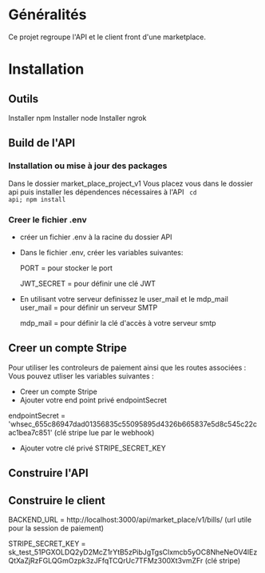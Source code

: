 # Généralités
Ce projet regroupe l'API et le client front d'une marketplace.

# Installation
## Outils
Installer npm
Installer node
Installer ngrok
## Build de l'API
### Installation ou mise à jour des packages
Dans le dossier market_place_project_v1
Vous placez vous dans le dossier api puis installer les dépendences nécessaires à l'API 
<code>
cd api; npm install
</code>

### Creer le fichier .env
 - créer un fichier .env à la racine du dossier API
 - Dans le fichier .env, créer les variables suivantes:

   PORT = pour stocker le port

   JWT_SECRET = pour définir une clé JWT
- En utilisant votre serveur definissez le user_mail et le mdp_mail
   user_mail = pour définir un serveur SMTP

   mdp_mail = pour définir la clé d'accès à votre serveur smtp


## Creer un compte Stripe
Pour utiliser les controleurs de paiement ainsi que les routes associées : 
Vous pouvez utliser les variables suivantes : 
- Creer un compte Stripe
- Ajouter votre end point privé endpointSecret

endpointSecret = 'whsec_655c86947dad01356835c55095895d4326b665837e5d8c545c22cac1bea7c851' (clé stripe lue par le webhook)
- Ajouter votre clé privé STRIPE_SECRET_KEY
## Construire l'API

## Construire le client
BACKEND_URL = http://localhost:3000/api/market_place/v1/bills/ (url utile pour la session de paiement)

STRIPE_SECRET_KEY = sk_test_51PGXOLDQ2yD2McZ1rYtB5zPibJgTgsClxmcb5yOC8NheNeOV4lEzQtXaZjRzFGLQGmOzpk3zJFfqTCQrUc7TFMz300Xt3vmZFr (clé stripe)

